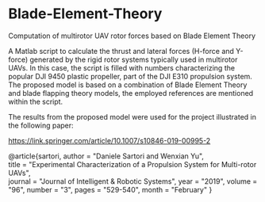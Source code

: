 # Blade-Element-Theory
Computation of multirotor UAV rotor forces based on Blade Element Theory

A Matlab script to calculate the thrust and lateral forces (H-force and Y-force) generated by the rigid rotor systems typically used in multirotor UAVs. In this case, the script is filled with numbers characterizing the popular DJI 9450 plastic propeller, part of the DJI E310 propulsion system. The proposed model is based on a combination of Blade Element Theory and blade flapping theory models, the employed references are mentioned within the script.

The results from the proposed model were used for the project illustrated in the following paper:

https://link.springer.com/article/10.1007/s10846-019-00995-2

@article{sartori,
        author = "Daniele Sartori and Wenxian Yu",<br />
        title = "Experimental Characterization of a Propulsion System for Multi-rotor UAVs",<br />
	journal = "Journal of Intelligent \& Robotic Systems",
	year = "2019",
				volume = "96",
				number = "3",
				pages = "529-540",
				month = "February" 
}
